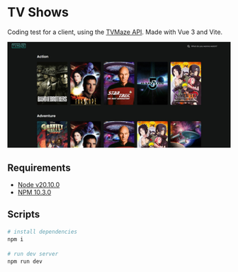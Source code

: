 # TV Shows

Coding test for a client, using the [TVMaze API](https://www.tvmaze.com/api). Made with Vue 3 and Vite.

![preview](preview.jpeg)

## Requirements

- [Node v20.10.0](https://nodejs.org/en)
- [NPM 10.3.0](https://www.npmjs.com/)

## Scripts

```bash
# install dependencies
npm i

# run dev server
npm run dev
```
